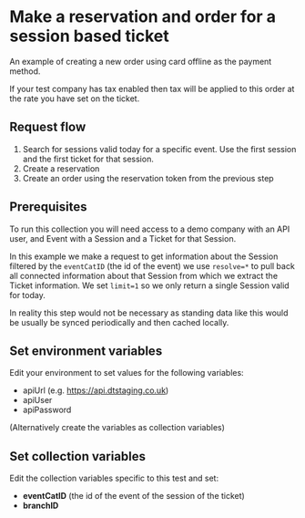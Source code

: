 # Make a reservation and order for a session based ticket

An example of creating a new order using card offline as the payment method.

If your test company has tax enabled then tax will be applied to this order at the rate you have set on the ticket.

## Request flow

1. Search for sessions valid today for a specific event. Use the first session and the first ticket for that session.
2. Create a reservation
4. Create an order using the reservation token from the previous step


## Prerequisites

To run this collection you will need access to a demo company with an API user, and Event with a Session and a Ticket for that Session.

In this example we make a request to get information about the Session filtered by the `eventCatID` (the id of the event) we use `resolve=*` to pull back all connected information about that Session from which we extract the Ticket information. We set `limit=1` so we only return a single Session valid for today.

In reality this step would not be necessary as standing data like this would be usually be synced periodically and then cached locally.

## Set environment variables

Edit your environment to set values for the following variables: 

- apiUrl (e.g. https://api.dtstaging.co.uk)
- apiUser
- apiPassword

(Alternatively create the variables as collection variables)

## Set collection variables

Edit the collection variables specific to this test and set:

- **eventCatID** (the id of the event of the session of the ticket)
- **branchID**



